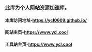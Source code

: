### 此库为个人网站资源加速库。
#### 本库访问地址-https://ycl0609.github.io/
#### 网站主页-https://www.ycl.cool
#### 工具站主页-https://www.ycl.cool
